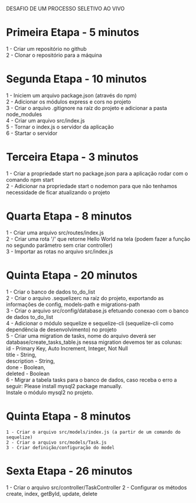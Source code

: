 DESAFIO DE UM PROCESSO SELETIVO AO VIVO

# Primeira Etapa - 5 minutos 
  1 - Criar um repositório no github <br/>
  2 - Clonar o repositório para a máquina <br/>
 
# Segunda Etapa - 10 minutos 
  1 - Iniciem um arquivo package.json (através do npm) <br/>
  2 - Adicionar os módulos express e cors no projeto <br/>
  3 - Criar o arquivo .gitignore na raíz do projeto e adicionar a pasta node_modules <br/>
  4 - Criar um arquivo src/index.js <br/>
  5 - Tornar o index.js o servidor da aplicação <br/>
  6 - Startar o servidor <br/>

# Terceira Etapa - 3 minutos 
  1 - Criar a propriedade start no package.json para a aplicação rodar com o comando npm start <br/>
  2 - Adicionar na propriedade start o nodemon para que não tenhamos necessidade de ficar atualizando o projeto <br/>

# Quarta Etapa - 8 minutos 
  1 - Criar uma arquivo src/routes/index.js <br/>
  2 - Criar uma rota '/' que retorne Hello World na tela (podem fazer a função no segundo parâmetro sem criar controller) <br/>
  3 - Importar as rotas no arquivo src/index.js

# Quinta Etapa - 20 minutos 
  1 - Criar o banco de dados to_do_list <br/>
  2 - Criar o arquivo .sequelizerc na raíz do projeto, exportando as informações de config, models-path e migrations-path <br/> 
  3 - Criar o arquivo src/config/database.js efetuando conexao com o banco de dados to_do_list <br/> 
  4 - Adicionar o módulo sequelize e sequelize-cli (sequelize-cli como dependência de desenvolvimento) no projeto<br/> 
  5 - Criar uma migration de tasks, nome do arquivo deverá ser database/create_tasks_table.js nessa migration devemos ter as colunas: <br/> 
    id - Primary Key, Auto Increment, Integer, Not Null <br/>
    title - String, <br/>
    description - String, <br/>
    done - Boolean, <br/>
    deleted - Boolean <br/> 
  6 - Migrar a tabela tasks para o banco de dados, caso receba
  o erro a seguir: Please install mysql2 package manually. <br/>
  Instale o módulo mysql2 no projeto. <br/>

  # Quinta Etapa - 8 minutos
    1 - Criar o arquivo src/models/index.js (a partir de um comando do sequelize)
    2 - Criar o arquivo src/models/Task.js
    3 - Criar definição/configuração do model

  # Sexta Etapa - 26 minutos
  1 - Criar o arquivo src/controller/TaskController
  2 - Configurar os métodos create, index, getById, update, delete